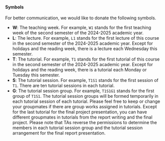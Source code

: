 #### Symbols

For better communication, we would like to donate the following symbols. 

- **W**: The teaching week. For example, ``W1`` stands for the first teaching week of the second semester of the 2024-2025 academic year. 
- **L**: The lecture. For example, ``L1`` stands for the first lecture of this course in the second semester of the 2024-2025 academic year. Except for holidays and the reading week, there is a lecture each Wednesday this semester. 
- **T**: The tutorial. For example, ``T1`` stands for the first tutorial of this course in the second semester of the 2024-2025 academic year. Except for holidays and the reading week, there is a tutorial each Monday or Tuesday this semester. 
- **S**: The tutorial session. For example, ``T1S1`` stands for the first session of ``T1``. There are ten tutorial sessions in each tutorial. 
- **G**: The tutorial session group. For example, ``T1S1G1`` stands for the first group of ``T1S1``. The tutorial session groups will be formed temporarily in each tutorial session of each tutorial. Please feel free to keep or change your groupmates if there are group works assigned in tutorials. Except for the last tutorial for the final project presentation, you can have different groupmates in tutorials from the report writing and the final project. Please note that TAs reverse the permissions to determine the members in each tutorial session group and the tutorial session arrangement for the final report presentation. 
